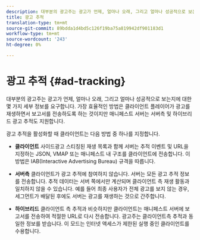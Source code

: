 ```yaml
---
description: 대부분의 광고주는 광고가 언제, 얼마나 오래, 그리고 얼마나 성공적으로 보는지에 대한 몇 가지 세부 정보를 요구합니다. 가장 효율적인 방법은 클라이언트 플레이어가 광고를 재생하면서 보고서를 전송하도록 하는 것이지만 매니페스트 서버는 서버측 및 하이브리드 광고 추적도 지원합니다.
title: 광고 추적
translation-type: tm+mt
source-git-commit: 89bdda1d4bd5c126f19ba75a819942df901183d1
workflow-type: tm+mt
source-wordcount: '243'
ht-degree: 0%

---
```



# 광고 추적 {#ad-tracking}

대부분의 광고주는 광고가 언제, 얼마나 오래, 그리고 얼마나 성공적으로 보는지에 대한 몇 가지 세부 정보를 요구합니다. 가장 효율적인 방법은 클라이언트 플레이어가 광고를 재생하면서 보고서를 전송하도록 하는 것이지만 매니페스트 서버는 서버측 및 하이브리드 광고 추적도 지원합니다.

광고 추적을 활성화할 때 클라이언트는 다음 방법 중 하나를 지정합니다.

* **클라이언트** 사이드광고 스티칭된 재생 목록과 함께 서버는 추적 이벤트 및 URL을 지정하는 JSON, VMAP 또는 매니페스트 내 구조를 클라이언트에 전송합니다. 이 방법은 IAB(Interactive Advertising Bureau) 규격을 따릅니다.

* **서버측** 클라이언트가 광고 추적에 참여하지 않습니다. 서버는 모든 광고 추적 정보를 전송합니다. 추적 데이터는 서버 쪽에서만 계산되며 클라이언트 측 재생 활동과 일치하지 않을 수 있습니다. 예를 들어 최종 사용자가 전체 광고를 보지 않는 경우, 세그먼트가 배달된 후에도 서버는 광고를 재생하는 것으로 간주합니다.

* **하이브리드** 클라이언트 측 추적과 비슷하지만 클라이언트는 매니페스트 서버에 보고서를 전송하여 적절한 URL로 다시 전송합니다. 광고주는 클라이언트측 추적과 동일한 정보를 받습니다. 이 모드는 인터넷 액세스가 제한된 실행 중인 클라이언트를 수용합니다.